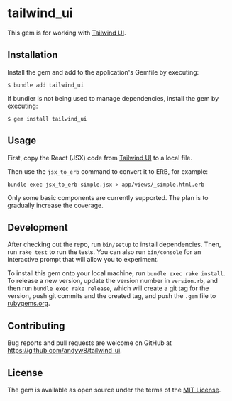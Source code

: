 # tailwind_ui

This gem is for working with [Tailwind UI](https://tailwindui.com).

## Installation

Install the gem and add to the application's Gemfile by executing:

    $ bundle add tailwind_ui

If bundler is not being used to manage dependencies, install the gem by executing:

    $ gem install tailwind_ui

## Usage

First, copy the React (JSX) code from [Tailwind UI](https://tailwindui.com) to a local file.

Then use the `jsx_to_erb` command to convert it to ERB, for example:

`bundle exec jsx_to_erb simple.jsx > app/views/_simple.html.erb`

Only some basic components are currently supported. The plan is to gradually increase the coverage.

## Development

After checking out the repo, run `bin/setup` to install dependencies. Then, run `rake test` to run the tests. You can also run `bin/console` for an interactive prompt that will allow you to experiment.

To install this gem onto your local machine, run `bundle exec rake install`. To release a new version, update the version number in `version.rb`, and then run `bundle exec rake release`, which will create a git tag for the version, push git commits and the created tag, and push the `.gem` file to [rubygems.org](https://rubygems.org).

## Contributing

Bug reports and pull requests are welcome on GitHub at https://github.com/andyw8/tailwind_ui.

## License

The gem is available as open source under the terms of the [MIT License](https://opensource.org/licenses/MIT).
